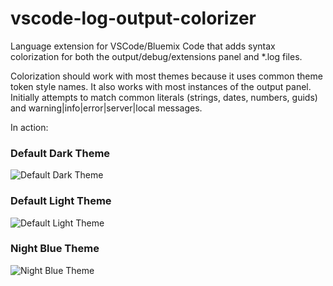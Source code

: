 # vscode-log-output-colorizer
Language extension for VSCode/Bluemix Code that adds syntax colorization for both the output/debug/extensions panel and *.log files.

Colorization should work with most themes because it uses common theme token style names. It also works with most instances of the output panel. Initially attempts to match common literals (strings, dates, numbers, guids) and warning|info|error|server|local messages.

In action:

### Default Dark Theme
![Default Dark Theme](./github-assets/screenshot-1.png)

### Default Light Theme
![Default Light Theme](./github-assets/screenshot-2.png)

### Night Blue Theme
![Night Blue Theme](./github-assets/screenshot-3.png)